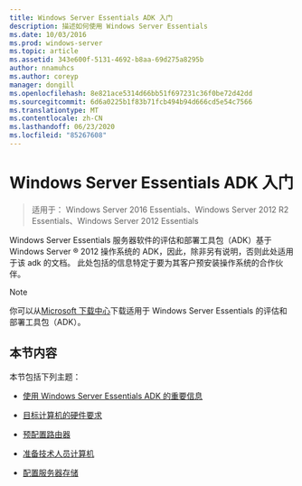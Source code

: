 ```yaml
---
title: Windows Server Essentials ADK 入门
description: 描述如何使用 Windows Server Essentials
ms.date: 10/03/2016
ms.prod: windows-server
ms.topic: article
ms.assetid: 343e600f-5131-4692-b8aa-69d275a8295b
author: nnamuhcs
ms.author: coreyp
manager: dongill
ms.openlocfilehash: 8e821ace5314d66bb51f697231c36f0be72d42dd
ms.sourcegitcommit: 6d6a0225b1f83b71fcb494b94d666cd5e54c7566
ms.translationtype: MT
ms.contentlocale: zh-CN
ms.lasthandoff: 06/23/2020
ms.locfileid: "85267608"
---
```

# <a name="getting-started-with-the-windows-server-essentials-adk"></a>Windows Server Essentials ADK 入门

>适用于： Windows Server 2016 Essentials、Windows Server 2012 R2 Essentials、Windows Server 2012 Essentials

Windows Server Essentials 服务器软件的评估和部署工具包（ADK）基于 Windows Server &reg; 2012 操作系统的 ADK，因此，除非另有说明，否则此处适用于该 adk 的文档。 此处包括的信息特定于要为其客户预安装操作系统的合作伙伴。  
  
> [!NOTE]
>  你可以从[Microsoft 下载中心](https://www.microsoft.com/download/details.aspx?id=34866)下载适用于 Windows Server Essentials 的评估和部署工具包（ADK）。  
  
## <a name="in-this-section"></a>本节内容  
 本节包括下列主题：  
  

-   [使用 Windows Server Essentials ADK 的重要信息](Important-Information-for-Using-the-Windows-Server-Essentials-ADK.md)  
  
-   [目标计算机的硬件要求](Hardware-Requirements-for-the-Target-Computer.md)  
  
-   [预配置路由器](Preconfiguring-a-Router.md)  
  
-   [准备技术人员计算机](Prepare-the-Technician-Computer.md)  
  
-   [配置服务器存储](Configure-Server-Storage.md)

